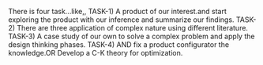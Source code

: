There is four task...like,,
TASK-1) A product of our interest.and start exploring the product with our inference and summarize our findings.
TASK-2) There are three application of complex nature using different literature.
TASK-3) A case study of our own to solve a complex problem and apply the design thinking phases.
TASK-4) AND fix a product configurator the knowledge.OR Develop a C-K theory for optimization.
